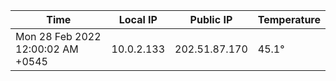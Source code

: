 | Time     | Local IP | Public IP | Temperature |
| ----------- | ----------- | ----------- | ----------- |
| Mon 28 Feb 2022 12:00:02 AM +0545      | 10.0.2.133     | 202.51.87.170  | 45.1° |
